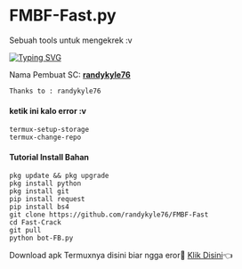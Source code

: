 # FMBF-Fast.py
Sebuah tools untuk mengekrek :v

[![Typing SVG](https://readme-typing-svg.herokuapp.com?duration=3000&lines=Welcome+to+script+tool)](https://git.io/typing-svg)
>
Nama Pembuat SC: [**randykyle76**](https://github.com/randykyle76)
> 
```
Thanks to : randykyle76
```
>

#### ketik ini kalo error :v
```
termux-setup-storage
termux-change-repo
```
#### Tutorial Install Bahan
```
pkg update && pkg upgrade
pkg install python
pkg install git
pip install request
pip install bs4
git clone https://github.com/randykyle76/FMBF-Fast
cd Fast-Crack
git pull
python bot-FB.py
```


Download apk Termuxnya disini biar ngga eror🌟
[Klik Disini](https://www.mediafire.com/download/4tyiexsyaw48mop)👈
